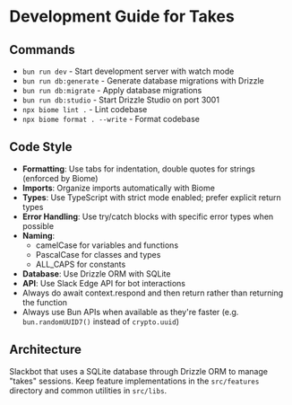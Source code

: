 # Development Guide for Takes

## Commands
- `bun run dev` - Start development server with watch mode
- `bun run db:generate` - Generate database migrations with Drizzle
- `bun run db:migrate` - Apply database migrations
- `bun run db:studio` - Start Drizzle Studio on port 3001
- `npx biome lint .` - Lint codebase
- `npx biome format . --write` - Format codebase

## Code Style
- **Formatting**: Use tabs for indentation, double quotes for strings (enforced by Biome)
- **Imports**: Organize imports automatically with Biome
- **Types**: Use TypeScript with strict mode enabled; prefer explicit return types
- **Error Handling**: Use try/catch blocks with specific error types when possible
- **Naming**: 
  - camelCase for variables and functions
  - PascalCase for classes and types
  - ALL_CAPS for constants
- **Database**: Use Drizzle ORM with SQLite
- **API**: Use Slack Edge API for bot interactions
- Always do await context.respond and then return rather than returning the function
- Always use Bun APIs when available as they're faster (e.g. `bun.randomUUID7()` instead of `crypto.uuid`)

## Architecture
Slackbot that uses a SQLite database through Drizzle ORM to manage "takes" sessions.
Keep feature implementations in the `src/features` directory and common utilities in `src/libs`.